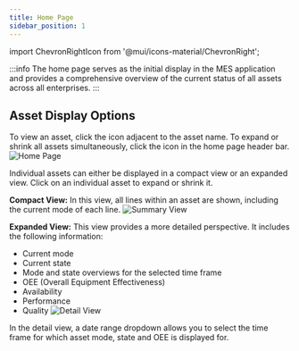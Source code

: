 ```yaml
---
title: Home Page
sidebar_position: 1
---
```

import ChevronRightIcon from '@mui/icons-material/ChevronRight';

:::info
The home page serves as the initial display in the MES application and provides a comprehensive overview of the current status of all assets across all enterprises.
:::

## Asset Display Options
To view an asset, click the <ChevronRightIcon fontSize="small" /> icon adjacent to the asset name. To expand or shrink all assets simultaneously, click the <ChevronRightIcon fontSize="small" /> icon in the home page header bar.
![Home Page](/img/34.png)

Individual assets can either be displayed in a compact view or an expanded view. Click on an individual asset to expand or shrink it.

**Compact View:** In this view, all lines within an asset are shown, including the current mode of each line.
  ![Summary View](/img/9.png)

**Expanded View:** This view provides a more detailed perspective. It includes the following information:
  * Current mode
  * Current state
  * Mode and state overviews for the selected time frame 
  * OEE (Overall Equipment Effectiveness)
  * Availability 
  * Performance 
  * Quality
  ![Detail View](/img/10.png)

In the detail view, a date range dropdown allows you to select the time frame for which asset mode, state and OEE is displayed for. 